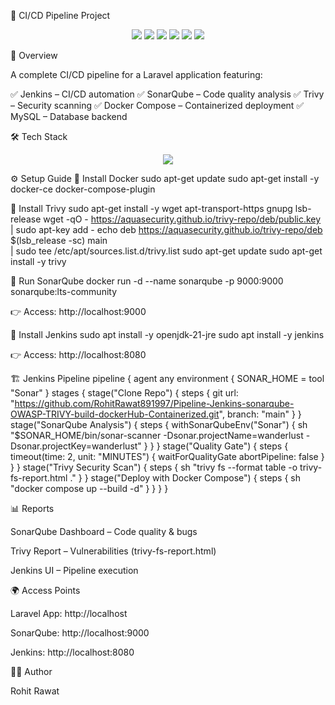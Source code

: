 🚀 CI/CD Pipeline Project
<p align="center"> <img src="https://img.shields.io/badge/CI%2FCD-Pipeline-blue?style=for-the-badge&logo=jenkins&logoColor=white" /> <img src="https://img.shields.io/badge/Jenkins-Automation-red?style=for-the-badge&logo=jenkins&logoColor=white" /> <img src="https://img.shields.io/badge/SonarQube-Code%20Quality-blue?style=for-the-badge&logo=sonarqube&logoColor=white" /> <img src="https://img.shields.io/badge/Trivy-Security-orange?style=for-the-badge&logo=aqua&logoColor=white" /> <img src="https://img.shields.io/badge/Docker-Containerized-2496ED?style=for-the-badge&logo=docker&logoColor=white" /> <img src="https://img.shields.io/badge/MySQL-Database-4479A1?style=for-the-badge&logo=mysql&logoColor=white" /> </p>
📖 Overview

A complete CI/CD pipeline for a Laravel application featuring:

✅ Jenkins – CI/CD automation
✅ SonarQube – Code quality analysis
✅ Trivy – Security scanning
✅ Docker Compose – Containerized deployment
✅ MySQL – Database backend

🛠️ Tech Stack
<p align="center"> <img src="https://skillicons.dev/icons?i=php,laravel,mysql,jenkins,docker,sonarqube,github,linux" /> </p>
⚙️ Setup Guide
🔹 Install Docker
sudo apt-get update
sudo apt-get install -y docker-ce docker-compose-plugin

🔹 Install Trivy
sudo apt-get install -y wget apt-transport-https gnupg lsb-release
wget -qO - https://aquasecurity.github.io/trivy-repo/deb/public.key | sudo apt-key add -
echo deb https://aquasecurity.github.io/trivy-repo/deb $(lsb_release -sc) main \
 | sudo tee /etc/apt/sources.list.d/trivy.list
sudo apt-get update
sudo apt-get install -y trivy

🔹 Run SonarQube
docker run -d --name sonarqube -p 9000:9000 sonarqube:lts-community


👉 Access: http://localhost:9000

🔹 Install Jenkins
sudo apt install -y openjdk-21-jre
sudo apt install -y jenkins


👉 Access: http://localhost:8080

🏗️ Jenkins Pipeline
pipeline {
    agent any
    environment {
        SONAR_HOME = tool "Sonar"
    }
    stages {
        stage("Clone Repo") {
            steps {
                git url: "https://github.com/RohitRawat891997/Pipeline-Jenkins-sonarqube-OWASP-TRIVY-build-dockerHub-Containerized.git", branch: "main"
            }
        }
        stage("SonarQube Analysis") {
            steps {
                withSonarQubeEnv("Sonar") {
                    sh "$SONAR_HOME/bin/sonar-scanner -Dsonar.projectName=wanderlust -Dsonar.projectKey=wanderlust"
                }
            }
        }
        stage("Quality Gate") {
            steps {
                timeout(time: 2, unit: "MINUTES") {
                    waitForQualityGate abortPipeline: false
                }
            }
        }
        stage("Trivy Security Scan") {
            steps {
                sh "trivy fs --format table -o trivy-fs-report.html ."
            }
        }
        stage("Deploy with Docker Compose") {
            steps {
                sh "docker compose up --build -d"
            }
        }
    }
}

📊 Reports

SonarQube Dashboard – Code quality & bugs

Trivy Report – Vulnerabilities (trivy-fs-report.html)

Jenkins UI – Pipeline execution

🌍 Access Points

Laravel App: http://localhost

SonarQube: http://localhost:9000

Jenkins: http://localhost:8080

👨‍💻 Author

Rohit Rawat
